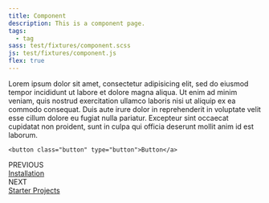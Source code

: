 ```yaml
---
title: Component
description: This is a component page.
tags:
  - tag
sass: test/fixtures/component.scss
js: test/fixtures/component.js
flex: true
---
```


Lorem ipsum dolor sit amet, consectetur adipisicing elit, sed do eiusmod tempor incididunt ut labore et dolore magna aliqua. Ut enim ad minim veniam, quis nostrud exercitation ullamco laboris nisi ut aliquip ex ea commodo consequat. Duis aute irure dolor in reprehenderit in voluptate velit esse cillum dolore eu fugiat nulla pariatur. Excepteur sint occaecat cupidatat non proident, sunt in culpa qui officia deserunt mollit anim id est laborum.

```html_example
<button class="button" type="button">Button</a>
```

<div class="next-previous-links">
  <div class="previous-page-link">
    <div class="subtitle">PREVIOUS</div>
    <a href="#">Installation</a>
  </div>
  <div class="next-page-link">
    <div class="subtitle">NEXT</div>
    <a href="#">Starter Projects</a>
  </div>
</div>
